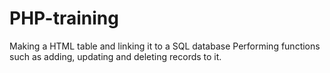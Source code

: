 # PHP-training
Making a HTML table and linking it to a SQL database
Performing functions such as adding, updating and deleting records to it.
